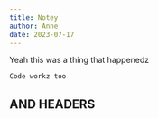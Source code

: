 ```yaml
---
title: Notey
author: Anne
date: 2023-07-17
---
```

Yeah this was a thing that happenedz

```
Code workz too
```
## AND HEADERS

